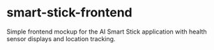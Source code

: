 # smart-stick-frontend
Simple frontend mockup for the AI Smart Stick application with health sensor displays and location tracking.
